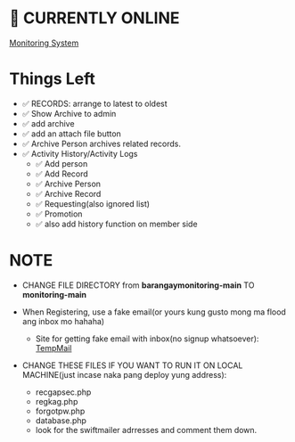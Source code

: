# :rocket: CURRENTLY ONLINE
[Monitoring System](https://php-barangay-monitoring.herokuapp.com/)


# Things Left 

* :white_check_mark: RECORDS: arrange to latest to oldest
* :white_check_mark: Show Archive to admin
* :white_check_mark: add archive 
* :white_check_mark: add an attach file button
* :white_check_mark: Archive Person archives related records.
* :white_check_mark: Activity History/Activity Logs
	* :white_check_mark: Add person
	* :white_check_mark: Add Record
	* :white_check_mark: Archive Person
	* :white_check_mark: Archive Record
	* :white_check_mark: Requesting(also ignored list)
	* :white_check_mark: Promotion
	* :white_check_mark: also add history function on member side
# NOTE
- CHANGE FILE DIRECTORY from **barangaymonitoring-main** TO **monitoring-main**

- When Registering, use a fake email(or yours kung gusto mong ma flood ang inbox mo hahaha)
	- Site for getting fake email with inbox(no signup whatsoever): [TempMail](https://temp-mail.org/en/)

- CHANGE THESE FILES IF YOU WANT TO RUN IT ON LOCAL MACHINE(just incase naka pang deploy yung address):
	- recgapsec.php
	- regkag.php
	- forgotpw.php
	- database.php
	- look for the swiftmailer adrresses and comment them down.